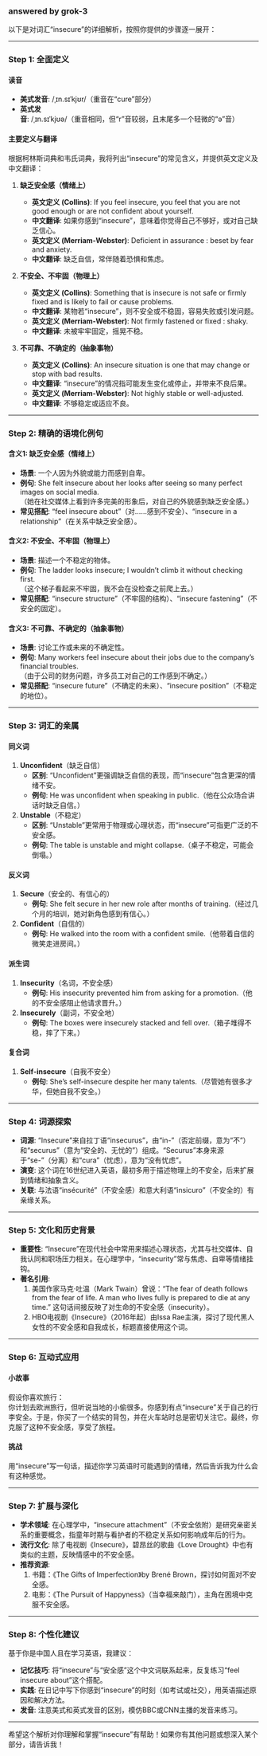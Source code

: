 ### answered by grok-3
以下是对词汇“insecure”的详细解析，按照你提供的步骤逐一展开：

---

### Step 1: 全面定义

#### 读音
- **美式发音**: /ˌɪn.sɪˈkjʊr/（重音在“cure”部分）
- **英式发音**: /ˌɪn.sɪˈkjʊə/（重音相同，但“r”音较弱，且末尾多一个轻微的“ə”音）

#### 主要定义与翻译
根据柯林斯词典和韦氏词典，我将列出“insecure”的常见含义，并提供英文定义及中文翻译：

1. **缺乏安全感（情绪上）**
   - **英文定义 (Collins)**: If you feel insecure, you feel that you are not good enough or are not confident about yourself.
   - **中文翻译**: 如果你感到“insecure”，意味着你觉得自己不够好，或对自己缺乏信心。
   - **英文定义 (Merriam-Webster)**: Deficient in assurance : beset by fear and anxiety.
   - **中文翻译**: 缺乏自信，常伴随着恐惧和焦虑。

2. **不安全、不牢固（物理上）**
   - **英文定义 (Collins)**: Something that is insecure is not safe or firmly fixed and is likely to fail or cause problems.
   - **中文翻译**: 某物若“insecure”，则不安全或不稳固，容易失败或引发问题。
   - **英文定义 (Merriam-Webster)**: Not firmly fastened or fixed : shaky.
   - **中文翻译**: 未被牢牢固定，摇晃不稳。

3. **不可靠、不确定的（抽象事物）**
   - **英文定义 (Collins)**: An insecure situation is one that may change or stop with bad results.
   - **中文翻译**: “insecure”的情况指可能发生变化或停止，并带来不良后果。
   - **英文定义 (Merriam-Webster)**: Not highly stable or well-adjusted.
   - **中文翻译**: 不够稳定或适应不良。

---

### Step 2: 精确的语境化例句

#### 含义1: 缺乏安全感（情绪上）
- **场景**: 一个人因为外貌或能力而感到自卑。
- **例句**: She felt insecure about her looks after seeing so many perfect images on social media.  
  （她在社交媒体上看到许多完美的形象后，对自己的外貌感到缺乏安全感。）
- **常见搭配**: “feel insecure about”（对……感到不安全）、“insecure in a relationship”（在关系中缺乏安全感）。

#### 含义2: 不安全、不牢固（物理上）
- **场景**: 描述一个不稳定的物体。
- **例句**: The ladder looks insecure; I wouldn’t climb it without checking first.  
  （这个梯子看起来不牢固，我不会在没检查之前爬上去。）
- **常见搭配**: “insecure structure”（不牢固的结构）、“insecure fastening”（不安全的固定）。

#### 含义3: 不可靠、不确定的（抽象事物）
- **场景**: 讨论工作或未来的不确定性。
- **例句**: Many workers feel insecure about their jobs due to the company’s financial troubles.  
  （由于公司的财务问题，许多员工对自己的工作感到不确定。）
- **常见搭配**: “insecure future”（不确定的未来）、“insecure position”（不稳定的地位）。

---

### Step 3: 词汇的亲属

#### 同义词
1. **Unconfident**（缺乏自信）
   - **区别**: “Unconfident”更强调缺乏自信的表现，而“insecure”包含更深的情绪不安。
   - **例句**: He was unconfident when speaking in public.（他在公众场合讲话时缺乏自信。）
2. **Unstable**（不稳定）
   - **区别**: “Unstable”更常用于物理或心理状态，而“insecure”可指更广泛的不安全感。
   - **例句**: The table is unstable and might collapse.（桌子不稳定，可能会倒塌。）

#### 反义词
1. **Secure**（安全的、有信心的）
   - **例句**: She felt secure in her new role after months of training.（经过几个月的培训，她对新角色感到有信心。）
2. **Confident**（自信的）
   - **例句**: He walked into the room with a confident smile.（他带着自信的微笑走进房间。）

#### 派生词
1. **Insecurity**（名词，不安全感）
   - **例句**: His insecurity prevented him from asking for a promotion.（他的不安全感阻止他请求晋升。）
2. **Insecurely**（副词，不安全地）
   - **例句**: The boxes were insecurely stacked and fell over.（箱子堆得不稳，摔了下来。）

#### 复合词
1. **Self-insecure**（自我不安全）
   - **例句**: She’s self-insecure despite her many talents.（尽管她有很多才华，但她自我不安全。）

---

### Step 4: 词源探索

- **词源**: “Insecure”来自拉丁语“insecurus”，由“in-”（否定前缀，意为“不”）和“securus”（意为“安全的、无忧的”）组成。“Securus”本身来源于“se-”（分离）和“cura”（忧虑），意为“没有忧虑”。
- **演变**: 这个词在16世纪进入英语，最初多用于描述物理上的不安全，后来扩展到情绪和抽象含义。
- **关联**: 与法语“insécurité”（不安全感）和意大利语“insicuro”（不安全的）有亲缘关系。

---

### Step 5: 文化和历史背景

- **重要性**: “Insecure”在现代社会中常用来描述心理状态，尤其与社交媒体、自我认同和职场压力相关。在心理学中，“insecurity”常与焦虑、自卑等情绪挂钩。
- **著名引用**: 
  1. 美国作家马克·吐温（Mark Twain）曾说：“The fear of death follows from the fear of life. A man who lives fully is prepared to die at any time.” 这句话间接反映了对生命的不安全感（insecurity）。
  2. HBO电视剧《Insecure》（2016年起）由Issa Rae主演，探讨了现代黑人女性的不安全感和自我成长，标题直接使用这个词。

---

### Step 6: 互动式应用

#### 小故事
假设你喜欢旅行：  
你计划去欧洲旅行，但听说当地的小偷很多。你感到有点“insecure”关于自己的行李安全。于是，你买了一个结实的背包，并在火车站时总是密切关注它。最终，你克服了这种不安全感，享受了旅程。

#### 挑战
用“insecure”写一句话，描述你学习英语时可能遇到的情绪，然后告诉我为什么会有这种感觉。

---

### Step 7: 扩展与深化

- **学术领域**: 在心理学中，“insecure attachment”（不安全依附）是研究亲密关系的重要概念，指童年时期与看护者的不稳定关系如何影响成年后的行为。
- **流行文化**: 除了电视剧《Insecure》，碧昂丝的歌曲《Love Drought》中也有类似的主题，反映情感中的不安全感。
- **推荐资源**: 
  1. 书籍：《The Gifts of Imperfection》by Brené Brown，探讨如何面对不安全感。
  2. 电影：《The Pursuit of Happyness》（当幸福来敲门），主角在困境中克服不安全感。

---

### Step 8: 个性化建议

基于你是中国人且在学习英语，我建议：
- **记忆技巧**: 将“insecure”与“安全感”这个中文词联系起来，反复练习“feel insecure about”这个搭配。
- **实践**: 在日记中写下你感到“insecure”的时刻（如考试或社交），用英语描述原因和解决方法。
- **发音**: 注意美式和英式发音的区别，模仿BBC或CNN主播的发音来练习。

---

希望这个解析对你理解和掌握“insecure”有帮助！如果你有其他问题或想深入某个部分，请告诉我！